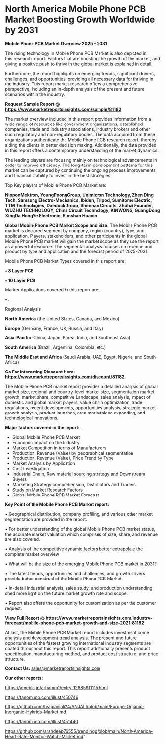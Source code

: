 # North America Mobile Phone PCB Market Boosting Growth Worldwide by 2031

<Strong> Mobile Phone PCB Market Overview 2025 - 2031</strong>

The rising technology in Mobile Phone PCB Market is also depicted in this research report. Factors that are boosting the growth of the market, and giving a positive push to thrive in the global market is explained in detail.

Furthermore, the report highlights on emerging trends, significant drivers, challenges, and opportunities, providing all necessary data for thriving in the industry. This report market research offers a comprehensive perspective, including an in-depth analysis of the present and future scenarios within the industry.

<strong>Request Sample Report @ <a href=https://www.marketreportsinsights.com/sample/81182>https://www.marketreportsinsights.com/sample/81182</a></strong>

The market overview included in this report provides information from a wide range of resources like government organizations, established companies, trade and industry associations, industry brokers and other such regulatory and non-regulatory bodies. The data acquired from these organizations authenticate the Mobile Phone PCB research report, thereby aiding the clients in better decision making. Additionally, the data provided in this report offers a contemporary understanding of the market dynamics.

The leading players are focusing mainly on technological advancements in order to improve efficiency. The long-term development patterns for this market can be captured by continuing the ongoing process improvements and financial stability to invest in the best strategies.

Top Key players of Mobile Phone PCB Market are:

<strong>NipponMektron, YoungPoongGroup, Unimicron Technology, Zhen Ding Tech, Samsung Electro-Mechanics, Ibiden, Tripod, Sumitomo Electric, TTM Technologies, DaeduckGroup, Shennan Circuits, Zhuhai Founder, WUZHU TECHNOLOGY, China Circuit Technology, KINWONG, GuangDong XingDa HongYe Electronic, Kunshan Huaxin</strong>

<strong><b>Global Mobile Phone PCB Market Scope and Size:</b></strong>
The Mobile Phone PCB market is declared segment by company, region (country), type, and application. Players, stakeholders, and other participants in the global Mobile Phone PCB market will gain the market scope as they use the report as a powerful resource. The segmental analysis focuses on revenue and product by type and application and the forecast period of 2025-2031.

Mobile Phone PCB Market Types covered in this report are:

<strong>• 8 Layer PCB

• 10 Layer PCB</strong>

Market Applications covered in this report are:

<strong>• .</strong> 

Regional Analysis

<strong>North America</strong> (the United States, Canada, and Mexico)

<strong>Europe</strong> (Germany, France, UK, Russia, and Italy)

<strong>Asia-Pacific</strong> (China, Japan, Korea, India, and Southeast Asia)

<strong>South America</strong> (Brazil, Argentina, Colombia, etc.)

<strong>The Middle East and Africa</strong> (Saudi Arabia, UAE, Egypt, Nigeria, and South Africa)

<strong>Go For Interesting Discount Here: <a href=https://www.marketreportsinsights.com/discount/81182>https://www.marketreportsinsights.com/discount/81182</a></strong>

The Mobile Phone PCB market report provides a detailed analysis of global market size, regional and country-level market size, segmentation market growth, market share, competitive Landscape, sales analysis, impact of domestic and global market players, value chain optimization, trade regulations, recent developments, opportunities analysis, strategic market growth analysis, product launches, area marketplace expanding, and technological innovations.

<strong><b>Major factors covered in the report:</b></strong>
<ul>
  <li>Global Mobile Phone PCB Market </li>
  <li>Economic Impact on the Industry</li>
  <li>Market Competition in terms of Manufacturers</li>
  <li>Production, Revenue (Value) by geographical segmentation</li>
  <li>Production, Revenue (Value), Price Trend by Type</li>
  <li>Market Analysis by Application</li>
  <li>Cost Investigation</li>
  <li>Industrial Chain, Raw material sourcing strategy and Downstream Buyers</li>
  <li>Marketing Strategy comprehension, Distributors and Traders</li>
  <li>Study on Market Research Factors</li>
  <li>Global Mobile Phone PCB Market Forecast</li>
</ul>

<strong><b>Key Point of the Mobile Phone PCB Market report:</b></strong>

• Geographical distribution, company profiling, and various other market segmentation are provided in the report.

• For better understanding of the global Mobile Phone PCB market status, the accurate market valuation which comprises of size, share, and revenue are also covered.

• Analysis of the competitive dynamic factors better extrapolate the complete market overview

• What will be the size of the emerging Mobile Phone PCB market in 2031?

• The latest trends, opportunities and challenges, and growth drivers provide better construal of the Mobile Phone PCB Market.

• In-detail industrial analysis, sales study, and production understanding shed more light on the future market growth rate and scope.

• Report also offers the opportunity for customization as per the customer request.

<strong><b>View Full Report @ <a href=https://www.marketreportsinsights.com/industry-forecast/mobile-phone-pcb-market-growth-and-size-2021-81182>https://www.marketreportsinsights.com/industry-forecast/mobile-phone-pcb-market-growth-and-size-2021-81182</a></b></strong>


At last, the Mobile Phone PCB Market report includes investment come analysis and development trend analysis. The present and future opportunities of the fastest growing international industry segments are coated throughout this report. This report additionally presents product specification, manufacturing method, and product cost structure, and price structure.

<strong>Contact Us:</strong>
sales@marketreportsinsights.com

<strong>Our other reports:</strong>

<a href=https://ameblo.jp/arhamm1/entry-12885911115.html>https://ameblo.jp/arhamm1/entry-12885911115.html</a>

<a href=https://tanomuno.com/illust/450746>https://tanomuno.com/illust/450746</a>

<a href=https://github.com/tyagianjali24/ANJALI/blob/main/Europe-Organic-Inorganic-Hybrids-Market.md>https://github.com/tyagianjali24/ANJALI/blob/main/Europe-Organic-Inorganic-Hybrids-Market.md</a>

<a href=https://tanomuno.com/illust/451440>https://tanomuno.com/illust/451440</a>

<a href=https://github.com/arshdeep76555/trendingg/blob/main/North-America-Heart-Rate-Monitor-Watch-Market.md>https://github.com/arshdeep76555/trendingg/blob/main/North-America-Heart-Rate-Monitor-Watch-Market.md</a>"
